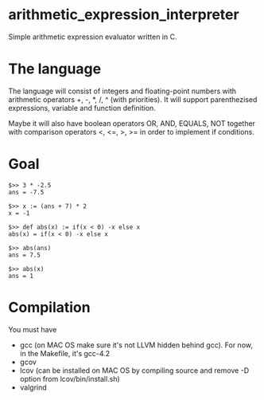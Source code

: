 arithmetic_expression_interpreter
=================================

Simple arithmetic expression evaluator written in C.


The language
============

The language will consist of integers and floating-point numbers with arithmetic operators
+, -, *, /, ^ (with priorities). It will support parenthezised expressions, variable and
function definition.

Maybe it will also have boolean operators OR, AND, EQUALS, NOT together with comparison
operators <, <=, >, >= in order to implement if conditions.

Goal
====

```
$>> 3 * -2.5
ans = -7.5

$>> x := (ans + 7) * 2
x = -1

$>> def abs(x) := if(x < 0) -x else x
abs(x) = if(x < 0) -x else x

$>> abs(ans)
ans = 7.5

$>> abs(x)
ans = 1
```

Compilation
===========

You must have
* gcc (on MAC OS make sure it's not LLVM hidden behind gcc). For now, in the Makefile, it's gcc-4.2
* gcov
* lcov (can be installed on MAC OS by compiling source and remove -D option from lcov/bin/install.sh)
* valgrind

